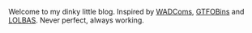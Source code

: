 Welcome to my dinky little blog. Inspired by [WADComs](https://wadcoms.github.io/ "WADComs"), [GTFOBins](https://gtfobins.github.io/ "GTFOBins") and [LOLBAS](https://lolbas-project.github.io/ "LOLBAS"). Never perfect, always working.
